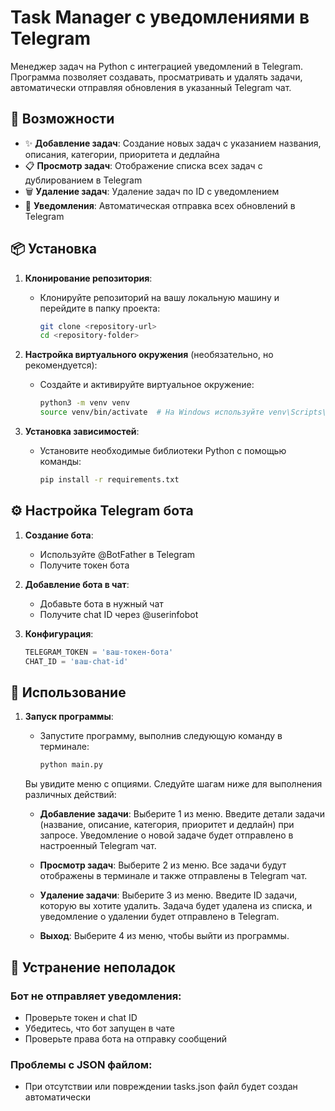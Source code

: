 # Task Manager с уведомлениями в Telegram

Менеджер задач на Python с интеграцией уведомлений в Telegram. Программа позволяет создавать, просматривать и удалять задачи, автоматически отправляя обновления в указанный Telegram чат.

## 🚀 Возможности

- ✨ **Добавление задач**: Создание новых задач с указанием названия, описания, категории, приоритета и дедлайна
- 📋 **Просмотр задач**: Отображение списка всех задач с дублированием в Telegram
- 🗑️ **Удаление задач**: Удаление задач по ID с уведомлением
- 📱 **Уведомления**: Автоматическая отправка всех обновлений в Telegram

## 📦 Установка

1. **Клонирование репозитория**:
   - Клонируйте репозиторий на вашу локальную машину и перейдите в папку проекта:

     ```bash
     git clone <repository-url>
     cd <repository-folder>
     ```

2. **Настройка виртуального окружения** (необязательно, но рекомендуется):
   - Создайте и активируйте виртуальное окружение:

     ```bash
     python3 -m venv venv
     source venv/bin/activate  # На Windows используйте venv\Scripts\activate
     ```

3. **Установка зависимостей**:
   - Установите необходимые библиотеки Python с помощью команды:

     ```bash
     pip install -r requirements.txt
     ```

## ⚙️ Настройка Telegram бота

1. **Создание бота**:
   - Используйте @BotFather в Telegram
   - Получите токен бота

2. **Добавление бота в чат**:
   - Добавьте бота в нужный чат
   - Получите chat ID через @userinfobot

3. **Конфигурация**:
   ```python
   TELEGRAM_TOKEN = 'ваш-токен-бота'
   CHAT_ID = 'ваш-chat-id'
   ```

## 🚀 Использование

1. **Запуск программы**:
   - Запустите программу, выполнив следующую команду в терминале:

     ```bash
     python main.py
     ```

   Вы увидите меню с опциями. Следуйте шагам ниже для выполнения различных действий:

   - **Добавление задачи**:
     Выберите 1 из меню.
     Введите детали задачи (название, описание, категория, приоритет и дедлайн) при запросе.
     Уведомление о новой задаче будет отправлено в настроенный Telegram чат.

   - **Просмотр задач**:
     Выберите 2 из меню.
     Все задачи будут отображены в терминале и также отправлены в Telegram чат.

   - **Удаление задачи**:
     Выберите 3 из меню.
     Введите ID задачи, которую вы хотите удалить.
     Задача будет удалена из списка, и уведомление о удалении будет отправлено в Telegram.

   - **Выход**:
     Выберите 4 из меню, чтобы выйти из программы.

## 🔧 Устранение неполадок

### Бот не отправляет уведомления:
- Проверьте токен и chat ID
- Убедитесь, что бот запущен в чате
- Проверьте права бота на отправку сообщений

### Проблемы с JSON файлом:
- При отсутствии или повреждении tasks.json файл будет создан автоматически